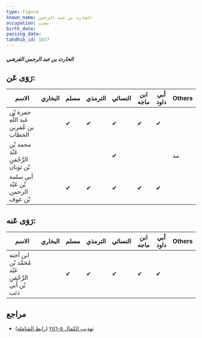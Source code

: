 ```yaml
---
type: figure
known_name: الحارث بن عبد الرحمن
occupation: محدث
birth_date:
passing_date:
tahdhib_id: 1027
---
```

##### الحارث بن عبد الرحمن القرشي

## رَوَى عَن:
| الاسم                                   | البخاري | مسلم | الترمذي | النسائي | ابن ماجه | أبي داود | Others |
| --------------------------------------- | ------- | ---- | ------- | ------- | -------- | -------- | ------ |
| حمزة بْن عَبد اللَّهِ بن عُمَربن الخطاب |         | ✔    | ✔       | ✔       | ✔        | ✔        |        |
| محمد بْن عَبْد الرَّحْمَنِ بْن ثوبان    |         |      |         | ✔       |          |          | مد     |
| أبي سلمة بْن عَبْد الرحمن بْن عوف       |         | ✔    | ✔       | ✔       | ✔        | ✔        |        |
## رَوَى عَنه:
| الاسم                                                | البخاري | مسلم | الترمذي | النسائي | ابن ماجه | أبي داود | Others |
| ---------------------------------------------------- | ------- | ---- | ------- | ------- | -------- | -------- | ------ |
| ابن أخته مُحَمَّد بْن عَبْد الرَّحْمَنِ بْن أَبي ذئب |         | ✔    | ✔       | ✔       | ✔        | ✔        |        |
## مراجع
- [تهذيب الكمال ٥-٢٥٦](obsidian://open?vault=Tahdhib-al-Kamal&file=Figures/١٠٢٧-الحارث%20بن%20عبد%20الرحمن%20القرشي) ([رابط الشاملة](https://shamela.ws/book/3722/2334))